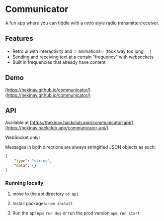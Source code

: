 # Communicator

A fun app where you can fiddle with a retro style radio transmitter/receiver.

## Features
- Retro ui with interactivity and :sparkles: animations:sparkles: (took way too long <img src="https://emoji.slack-edge.com/T0266FRGM/heavysob/55bf09f6c9d93d08.png" width="16">)
- Sending and receiving text at a certain "frequency" with websockets
- Built in frequencies that already have content

## Demo
[https://hekinav.github.io/communicator/](https://hekinav.github.io/communicator/)


## API

Available at [https://hekinav.hackclub.app/communicator-api/](https://hekinav.hackclub.app/communicator-api/) 

WebSocket only!

Messages in both directions are always stringified JSON objects as such: 

```json
{
    "type": "string",
    "data": {}
}
```

### Running locally

1. move to the api directory `cd api`

2. Install packages: `npm install`

3. Run the api `npm run dev` or run the prod version `npm run start`